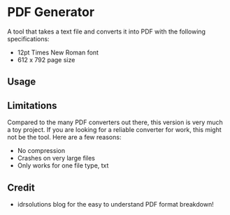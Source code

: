 # PDF Generator

A tool that takes a text file and converts it into PDF with the following specifications:
* 12pt Times New Roman font
* 612 x 792 page size

## Usage

## Limitations
Compared to the many PDF converters out there, this version is very much a toy project. If you are looking for a reliable converter for work, this might not be the tool. Here are a few reasons:
* No compression
* Crashes on very large files
* Only works for one file type, txt

## Credit
* idrsolutions blog for the easy to understand PDF format breakdown!






